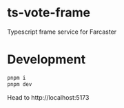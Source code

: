 # ts-vote-frame
Typescript frame service for Farcaster

Development
===========

```bash
pnpm i
pnpm dev
```

Head to http://localhost:5173
